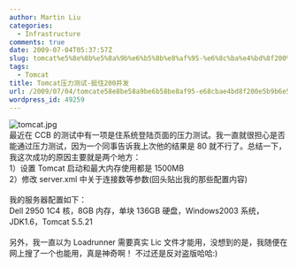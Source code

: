 ```yaml
---
author: Martin Liu
categories:
  - Infrastructure
comments: true
date: 2009-07-04T05:37:57Z
slug: tomcat%e5%8e%8b%e5%8a%9b%e6%b5%8b%e8%af%95-%e6%8c%ba%e4%bd%8f200%e5%b9%b6%e5%8f%91
tags:
  - Tomcat
title: Tomcat压力测试-挺住200并发
url: /2009/07/04/tomcate58e8be58a9be6b58be8af95-e68cbae4bd8f200e5b9b6e58f91/
wordpress_id: 49259
---
```


![tomcat.jpg](http://www.willisms.com/archives/tomcat.jpg)<br />最近在 CCB 的测试中有一项是住系统登陆页面的压力测试。我一直就很担心是否能通过压力测试，因为一个同事告诉我上次他的结果是 80 就不行了。总结一下，我这次成功的原因主要就是两个地方：<br />1）设置 Tomcat 启动和最大内存使用都是 1500MB<br />2）修改 server.xml 中关于连接数等参数(回头贴出我的那些配置内容)<br /><br />我的服务器配置如下：<br />Dell 2950 1C4 核，8GB 内存，单块 136GB 硬盘，Windows2003 系统，JDK1.6，Tomcat 5.5.21<br /><br />另外，我一直以为 Loadrunner 需要真实 Lic 文件才能用，没想到的是，我随便在网上搜了一个也能用，真是神奇啊！ 不过还是反对盗版哈哈:)
